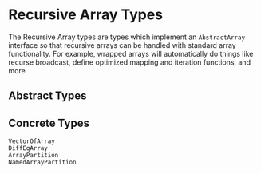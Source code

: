 # Recursive Array Types

The Recursive Array types are types which implement an `AbstractArray` interface so
that recursive arrays can be handled with standard array functionality. For example,
wrapped arrays will automatically do things like recurse broadcast, define optimized
mapping and iteration functions, and more.

## Abstract Types

## Concrete Types

```@docs
VectorOfArray
DiffEqArray
ArrayPartition
NamedArrayPartition
```
